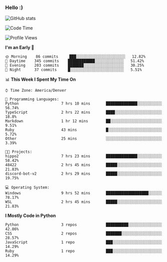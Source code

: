 ### Hello :)

![GitHub stats](https://github-readme-stats.vercel.app/api?username=neverabsolute&count_private=true&include_all_commits=true&bg_color=0D1117&text_color=F3F3F3&title_color=E1E1E1)

<!--START_SECTION:waka-->
![Code Time](http://img.shields.io/badge/Code%20Time-559%20hrs%2053%20mins-blue)

![Profile Views](http://img.shields.io/badge/Profile%20Views-6-blue)

**I'm an Early 🐤** 

```text
🌞 Morning    86 commits     ███░░░░░░░░░░░░░░░░░░░░░░   12.82% 
🌆 Daytime    345 commits    ████████████░░░░░░░░░░░░░   51.42% 
🌃 Evening    203 commits    ███████░░░░░░░░░░░░░░░░░░   30.25% 
🌙 Night      37 commits     █░░░░░░░░░░░░░░░░░░░░░░░░   5.51%

```


📊 **This Week I Spent My Time On** 

```text
⌚︎ Time Zone: America/Denver

💬 Programming Languages: 
Python                   7 hrs 10 mins       ██████████████░░░░░░░░░░░   56.74% 
TypeScript               2 hrs 22 mins       ████░░░░░░░░░░░░░░░░░░░░░   18.8% 
Markdown                 1 hr 12 mins        ██░░░░░░░░░░░░░░░░░░░░░░░   9.51% 
Ruby                     43 mins             █░░░░░░░░░░░░░░░░░░░░░░░░   5.72% 
Other                    25 mins             ░░░░░░░░░░░░░░░░░░░░░░░░░   3.39%

🐱‍💻 Projects: 
hippo2                   7 hrs 23 mins       ██████████████░░░░░░░░░░░   58.42% 
48422                    2 hrs 45 mins       █████░░░░░░░░░░░░░░░░░░░░   21.83% 
discord-bot-v2           2 hrs 29 mins       █████░░░░░░░░░░░░░░░░░░░░   19.75%

💻 Operating System: 
Windows                  9 hrs 52 mins       ███████████████████░░░░░░   78.17% 
WSL                      2 hrs 45 mins       █████░░░░░░░░░░░░░░░░░░░░   21.83%

```

**I Mostly Code in Python** 

```text
Python                   3 repos             ██████████░░░░░░░░░░░░░░░   42.86% 
CSS                      2 repos             ███████░░░░░░░░░░░░░░░░░░   28.57% 
JavaScript               1 repo              ███░░░░░░░░░░░░░░░░░░░░░░   14.29% 
Ruby                     1 repo              ███░░░░░░░░░░░░░░░░░░░░░░   14.29%

```



<!--END_SECTION:waka-->
